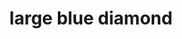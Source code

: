 ---
layout: symbols
title: large blue diamond
emoji: large_blue_diamond
permalink: 🔷.html
image: assets/img/3moji/large_blue_diamond.png
---